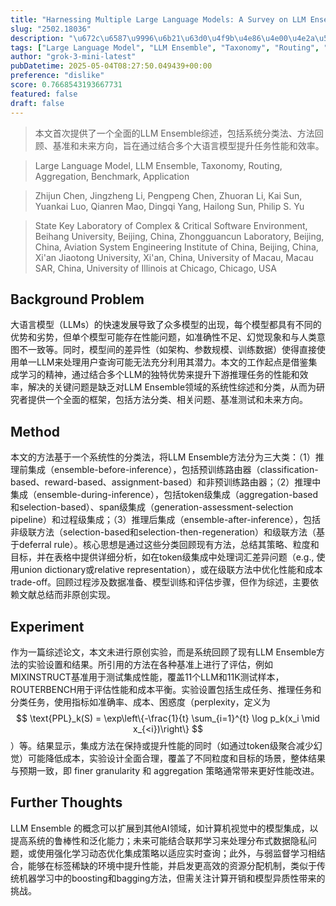 ```yaml
---
title: "Harnessing Multiple Large Language Models: A Survey on LLM Ensemble"
slug: "2502.18036"
description: "\u672c\u6587\u9996\u6b21\u63d0\u4f9b\u4e86\u4e00\u4e2a\u5168\u9762\u7684LLM Ensemble\u7efc\u8ff0\uff0c\u5305\u62ec\u7cfb\u7edf\u5206\u7c7b\u6cd5\u3001\u65b9\u6cd5\u56de\u987e\u3001\u57fa\u51c6\u548c\u672a\u6765\u65b9\u5411\uff0c\u65e8\u5728\u901a\u8fc7\u7ed3\u5408\u591a\u4e2a\u5927\u8bed\u8a00\u6a21\u578b\u63d0\u5347\u4efb\u52a1\u6027\u80fd\u548c\u6548\u7387\u3002"
tags: ["Large Language Model", "LLM Ensemble", "Taxonomy", "Routing", "Aggregation", "Benchmark", "Application"]
author: "grok-3-mini-latest"
pubDatetime: 2025-05-04T08:27:50.049439+00:00
preference: "dislike"
score: 0.7668543193667731
featured: false
draft: false
---
```


> 本文首次提供了一个全面的LLM Ensemble综述，包括系统分类法、方法回顾、基准和未来方向，旨在通过结合多个大语言模型提升任务性能和效率。

> Large Language Model, LLM Ensemble, Taxonomy, Routing, Aggregation, Benchmark, Application 

> Zhijun Chen, Jingzheng Li, Pengpeng Chen, Zhuoran Li, Kai Sun, Yuankai Luo, Qianren Mao, Dingqi Yang, Hailong Sun, Philip S. Yu

> State Key Laboratory of Complex & Critical Software Environment, Beihang University, Beijing, China, Zhongguancun Laboratory, Beijing, China, Aviation System Engineering Institute of China, Beijing, China, Xi'an Jiaotong University, Xi'an, China, University of Macau, Macau SAR, China, University of Illinois at Chicago, Chicago, USA 

## Background Problem

大语言模型（LLMs）的快速发展导致了众多模型的出现，每个模型都具有不同的优势和劣势，但单个模型可能存在性能问题，如准确性不足、幻觉现象和与人类意图不一致等。同时，模型间的差异性（如架构、参数规模、训练数据）使得直接使用单一LLM来处理用户查询可能无法充分利用其潜力。本文的工作起点是借鉴集成学习的精神，通过结合多个LLM的独特优势来提升下游推理任务的性能和效率，解决的关键问题是缺乏对LLM Ensemble领域的系统性综述和分类，从而为研究者提供一个全面的框架，包括方法分类、相关问题、基准测试和未来方向。

## Method

本文的方法基于一个系统性的分类法，将LLM Ensemble方法分为三大类：（1）推理前集成（ensemble-before-inference），包括预训练路由器（classification-based、reward-based、assignment-based）和非预训练路由器；（2）推理中集成（ensemble-during-inference），包括token级集成（aggregation-based和selection-based）、span级集成（generation-assessment-selection pipeline）和过程级集成；（3）推理后集成（ensemble-after-inference），包括非级联方法（selection-based和selection-then-regeneration）和级联方法（基于deferral rule）。核心思想是通过这些分类回顾现有方法，总结其策略、粒度和目标，并在表格中提供详细分析，如在token级集成中处理词汇差异问题（e.g., 使用union dictionary或relative representation），或在级联方法中优化性能和成本 trade-off。回顾过程涉及数据准备、模型训练和评估步骤，但作为综述，主要依赖文献总结而非原创实现。

## Experiment

作为一篇综述论文，本文未进行原创实验，而是系统回顾了现有LLM Ensemble方法的实验设置和结果。所引用的方法在各种基准上进行了评估，例如MIXINSTRUCT基准用于测试集成性能，覆盖11个LLM和11K测试样本，ROUTERBENCH用于评估性能和成本平衡。实验设置包括生成任务、推理任务和分类任务，使用指标如准确率、成本、困惑度（perplexity，定义为 $$ \text{PPL}_k(S) = \exp\left\{-\frac{1}{t} \sum_{i=1}^{t} \log p_k(x_i \mid x_{<i})\right\} $$）等。结果显示，集成方法在保持或提升性能的同时（如通过token级聚合减少幻觉）可能降低成本，实验设计全面合理，覆盖了不同粒度和目标的场景，整体结果与预期一致，即 finer granularity 和 aggregation 策略通常带来更好性能改进。

## Further Thoughts 

LLM Ensemble 的概念可以扩展到其他AI领域，如计算机视觉中的模型集成，以提高系统的鲁棒性和泛化能力；未来可能结合联邦学习来处理分布式数据隐私问题，或使用强化学习动态优化集成策略以适应实时查询；此外，与弱监督学习相结合，能够在标签稀缺的环境中提升性能，并启发更高效的资源分配机制，类似于传统机器学习中的boosting和bagging方法，但需关注计算开销和模型异质性带来的挑战。
